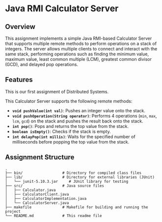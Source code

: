 # Java RMI Calculator Server

## Overview

This assignment implements a simple Java RMI-based Calculator Server that supports multiple remote methods to perform operations on a stack of integers. The server allows multiple clients to connect and interact with the same stack, performing operations such as finding the minimum value, maximum value, least common multiple (LCM), greatest common divisor (GCD), and delayed pop operations.

## Features
This is our first assignment of Distributed Systems.

This Calculator Server supports the following remote methods:

- **`void pushValue(int val)`**: Pushes an integer value onto the stack.
- **`void pushOperation(String operator)`**: Performs 4 operations (`min`, `max`, `lcm`, `gcd`) on the stack and pushes the result back onto the stack.
- **`int pop()`**: Pops and returns the top value from the stack.
- **`boolean isEmpty()`**: Checks if the stack is empty.
- **`int delayPop(int millis)`**: Waits for the specified number of milliseconds before popping the top value from the stack.

## Assignment Structure

```plaintext
.
├── bin/                  # Directory for compiled class files
├── lib/                  # Directory for external libraries (JUnit)
│   └── junit-5.10.3.jar     # JUnit library for testing
├── src/                  # Java source files
│   ├── Calculator.java
│   ├── CalculatorClient.java
│   ├── CalculatorImplementation.java
│   └── CalculatorServer.java
├── makefile              # Makefile for building and running the project
└── README.md             # This readme file
